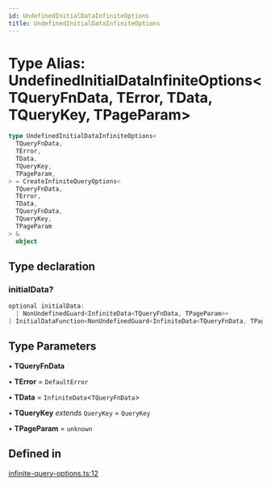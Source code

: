 ```yaml
---
id: UndefinedInitialDataInfiniteOptions
title: UndefinedInitialDataInfiniteOptions
---
```


# Type Alias: UndefinedInitialDataInfiniteOptions\<TQueryFnData, TError, TData, TQueryKey, TPageParam\>

```ts
type UndefinedInitialDataInfiniteOptions<
  TQueryFnData,
  TError,
  TData,
  TQueryKey,
  TPageParam,
> = CreateInfiniteQueryOptions<
  TQueryFnData,
  TError,
  TData,
  TQueryFnData,
  TQueryKey,
  TPageParam
> &
  object
```

## Type declaration

### initialData?

```ts
optional initialData:
  | NonUndefinedGuard<InfiniteData<TQueryFnData, TPageParam>>
| InitialDataFunction<NonUndefinedGuard<InfiniteData<TQueryFnData, TPageParam>>>;
```

## Type Parameters

• **TQueryFnData**

• **TError** = `DefaultError`

• **TData** = `InfiniteData`\<`TQueryFnData`\>

• **TQueryKey** _extends_ `QueryKey` = `QueryKey`

• **TPageParam** = `unknown`

## Defined in

[infinite-query-options.ts:12](https://github.com/TanStack/query/blob/main/packages/angular-query-experimental/src/infinite-query-options.ts#L12)

